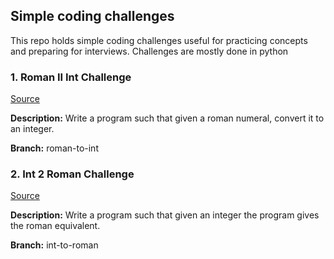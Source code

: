 ## Simple coding challenges
This repo holds simple coding challenges useful for practicing concepts and preparing for interviews. Challenges are mostly done in python

### 1. Roman II Int Challenge
[Source](https://leetcode.com/problems/roman-to-integer/)

**Description:** Write a program such that given a roman numeral, convert it to an integer.

**Branch:** roman-to-int 

### 2. Int 2 Roman Challenge
[Source](https://leetcode.com/problems/integer-to-roman/)

**Description:** Write a program such that given an integer the program gives the roman equivalent.

**Branch:** int-to-roman